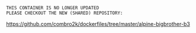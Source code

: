 ```
THIS CONTAINER IS NO LONGER UPDATED
PLEASE CHECKOUT THE NEW (SHARED) REPOSITORY:
```
https://github.com/combro2k/dockerfiles/tree/master/alpine-bigbrother-b3
